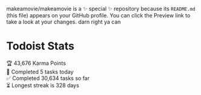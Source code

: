 makeamovie/makeamovie is a ✨ special ✨ repository because its `README.md` (this file) appears on your GitHub profile.
You can click the Preview link to take a look at your changes. darn right ya can

# Todoist Stats

<!-- TODO-IST:START -->
🏆  43,676 Karma Points           
🌸  Completed 5 tasks today           
✅  Completed 30,634 tasks so far           
⏳  Longest streak is 328 days
<!-- TODO-IST:END -->